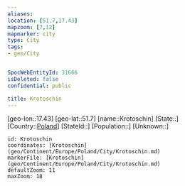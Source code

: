 ```yaml
---
aliases: 
location: [51.7,17.43]
mapzoom: [7,12] 
mapmarker: city 
type: City
tags:
- geo/City


SpocWebEntityId: 31666
isDeleted: false
confidential: public

title: Krotoschin
---
```

[geo-lon::17.43]
[geo-lat::51.7]
[name::Krotoschin]
[State::]
[Country::[Poland](geo/Continent/Europe/Poland.md)]
[StateId::]
[Population::]
[Unknown::]


```leaflet
id: Krotoschin
coordinates: [Krotoschin](geo/Continent/Europe/Poland/City/Krotoschin.md)
markerFile: [Krotoschin](geo/Continent/Europe/Poland/City/Krotoschin.md)
defaultZoom: 11 
maxZoom: 18
```


